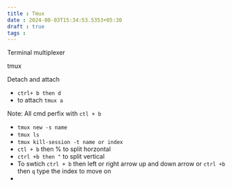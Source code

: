 ```yaml
---
title : Tmux
date : 2024-08-03T15:34:53.5353+05:30
draft : true
tags : 
---
```


Terminal multiplexer

tmux

Detach and attach
- `ctrl+ b then d`
- to attach `tmux a`


Note: All cmd perfix with `ctl + b`

- `tmux new -s name`
- `tmux ls`
- `tmux kill-session -t name or index`
- `ctl + b` then % to split horzontal
- `ctrl +b then "` to split vertical
- To swtich `ctrl + b` then left or right arrow up and down arrow or `ctrl +b` then `q` type the index to move on 
- 